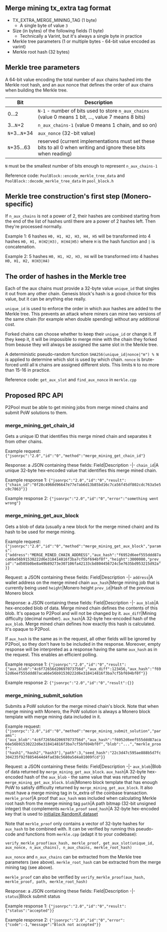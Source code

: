 ## Merge mining tx_extra tag format

- TX_EXTRA_MERGE_MINING_TAG (1 byte)
	- A single byte of value `3`
- Size (in bytes) of the following fields (1 byte)
	- Technically a Varint, but it's always a single byte in practice
- Merkle tree parameters (1 or multiple bytes - 64-bit value encoded as varint)
- Merkle root hash (32 bytes)

## Merkle tree parameters

A 64-bit value encoding the total number of aux chains hashed into the Merkle root hash, and an aux nonce that defines the order of aux chains when building the Merkle tree.

Bit|Description
-|-
0...2|`N-1` - number of bits used to store `n_aux_chains` (value 0 means 1 bit, ..., value 7 means 8 bits)
3...`N`+2|`n_aux_chains-1` (value 0 means 1 chain, and so on)
`N`+3...`N`+34|`aux_nonce` (32-bit value)
`N`+35...63|reserved (current implementations must set these bits to all 0 when writing and ignore these bits when reading)

`N` must be the smallest number of bits enough to represent `n_aux_chains-1`

Reference code: `PoolBlock::encode_merkle_tree_data` and `PoolBlock::decode_merkle_tree_data` in `pool_block.h`

## Merkle tree construction's first step (Monero-specific)

If `n_aux_chains` is not a power of 2, their hashes are combined starting from the end of the list of hashes until there are a power of 2 hashes left. Then they're processed normally.

Example 1: 6 hashes `H0, H1, H2, H3, H4, H5` will be transformed into 4 hashes `H0, H1, H(H2|H3), H(H4|H5)` where `H` is the hash function and `|` is concatenation.

Example 2: 5 hashes `H0, H1, H2, H3, H4` will be transformed into 4 hashes `H0, H1, H2, H(H3|H4)`

## The order of hashes in the Merkle tree

Each of the aux chains must provide a 32-byte value `unique_id` that singles it out from any other chain. Genesis block's hash is a good choice for this value, but it can be anything else really.

`unique_id` is used to enforce the order in which aux hashes are added to the Merkle tree. This prevents an attack where miners can mine two versions of the same chain (for example when double spending) without any additional cost.

Forked chains can choose whether to keep their `unique_id` or change it. If they keep it, it will be impossible to merge mine with the chain they forked from beause they will always be assigned the same slot in the Merkle tree.

A deterministic pseudo-random function `SHA256(unique_id|nonce|"m") % N` is applied to determine which slot is used by which chain. `nonce` is brute-forced until all `N` chains are assigned different slots. This limits `N` to no more than 15-16 in practice.

Reference code: `get_aux_slot` and `find_aux_nonce` in `merkle.cpp`

## Proposed RPC API

P2Pool must be able to get mining jobs from merge mined chains and submit PoW solutions to them.

### merge_mining_get_chain_id

Gets a unique ID that identifies this merge mined chain and separates it from other chains.

Example request: `{"jsonrpc":"2.0","id":"0","method":"merge_mining_get_chain_id"}`

Response: a JSON containing these fields:
Field|Description
-|-
`chain_id`|A unique 32-byte hex-encoded value that identifies this merge mined chain.

Example response 1: `{"jsonrpc":"2.0","id":"0","result":{"chain_id":"0f28c4960d96647e77e7ab6d13b85bd16c7ca56f45df802cdc763a5e5c0c7863"}}`

Example response 2: `{"jsonrpc":"2.0","id":"0","error":"something went wrong"}`

### merge_mining_get_aux_block

Gets a blob of data (usually a new block for the merge mined chain) and its hash to be used for merge mining.

Example request: `{"jsonrpc":"2.0","id":"0","method":"merge_mining_get_aux_block","params":{"address":"MERGE_MINED_CHAIN_ADDRESS","aux_hash":"f6952d6eef555ddd87aca66e56b91530222d6e318414816f3ba7cf5bf694bf0f","height":3000000,"prev_id":"ad505b0be8a49b89273e307106fa42133cbd804456724c5e7635bd953215d92a"}}`

Request: a JSON containing these fields:
Field|Description
-|-
`address`|A wallet address on the merge mined chain
`aux_hash`|Merge mining job that is currently being used
`height`|Monero height
`prev_id`|Hash of the previous Monero block

Response: a JSON containing these fields:
Field|Description
-|-
`aux_blob`|A hex-encoded blob of data. Merge mined chain defines the contents of this blob. It's opaque to P2Pool and will not be changed by it.
`aux_diff`|Mining difficulty (decimal number).
`aux_hash`|A 32-byte hex-encoded hash of the `aux_blob`. Merge mined chain defines how exactly this hash is calculated. It's opaque to P2Pool.

If `aux_hash` is the same as in the request, all other fields will be ignored by P2Pool, so they don't have to be included in the response. Moreover, empty response will be interpreted as a response having the same `aux_hash` as in the request. This enables an efficient polling.

Example response 1: `{"jsonrpc":"2.0","id":"0","result":{"aux_blob":"4c6f72656d20697073756d","aux_diff":123456,"aux_hash":"f6952d6eef555ddd87aca66e56b91530222d6e318414816f3ba7cf5bf694bf0f"}}`

Example response 2: `{"jsonrpc":"2.0","id":"0","result":{}}`

### merge_mining_submit_solution

Submits a PoW solution for the merge mined chain's block. Note that when merge mining with Monero, the PoW solution is always a Monero block template with merge mining data included in it.

Example request: `{"jsonrpc":"2.0","id":"0","method":"merge_mining_submit_solution","params":{"aux_blob":"4c6f72656d20697073756d","aux_hash":"f6952d6eef555ddd87aca66e56b91530222d6e318414816f3ba7cf5bf694bf0f","blob":"...","merkle_proof":["hash1","hash2","hash3"],"path":3,"seed_hash":"22c3d47c595ae888b5d7fc304235f92f8854644d4fad38c5680a5d4a81009fcd"}}`

Request: a JSON containing these fields:
Field|Description
-|-
`aux_blob`|Blob of data returned by `merge_mining_get_aux_block`.
`aux_hash`|A 32-byte hex-encoded hash of the `aux_blob` - the same value that was returned by `merge_mining_get_aux_block`.
`blob`|Monero block template that has enough PoW to satisfy difficulty returned by `merge_mining_get_aux_block`. It also must have a merge mining tag in tx_extra of the coinbase transaction.
`merkle_proof`|A proof that `aux_hash` was included when calculating Merkle root hash from the merge mining tag
`path`|A path bitmap (32-bit unsigned integer) that complements `merkle_proof`
`seed_hash`|A 32-byte hex-encoded key that is used to [initialize RandomX dataset](https://github.com/tevador/RandomX/blob/master/doc/specs.md#7-dataset)

Note that `merkle_proof` only contains a vector of 32-byte hashes for `aux_hash` to be combined with. It can be verified by running this pseudo-code and functions from `merkle.cpp` (adapt it to your codebase):

`verify_merkle_proof(aux_hash, merkle_proof, get_aux_slot(unique_id, aux_nonce, n_aux_chains), n_aux_chains, merkle_root_hash)`

`aux_nonce` and `n_aux_chains` can be extracted from the Merkle tree parameters (see above).
`merkle_root_hash` can be extracted from the merge mining tag (see above).

`merkle_proof` can also be verified by `verify_merkle_proof(aux_hash, merkle_proof, path, merkle_root_hash)`


Response: a JSON containing these fields:
Field|Description
-|-
`status`|Block submit status

Example response 1: `{"jsonrpc":"2.0","id":"0","result":{"status":"accepted"}}`

Example response 2: `{"jsonrpc":"2.0","id":"0","error":{"code":-1,"message":"Block not accepted"}}`

